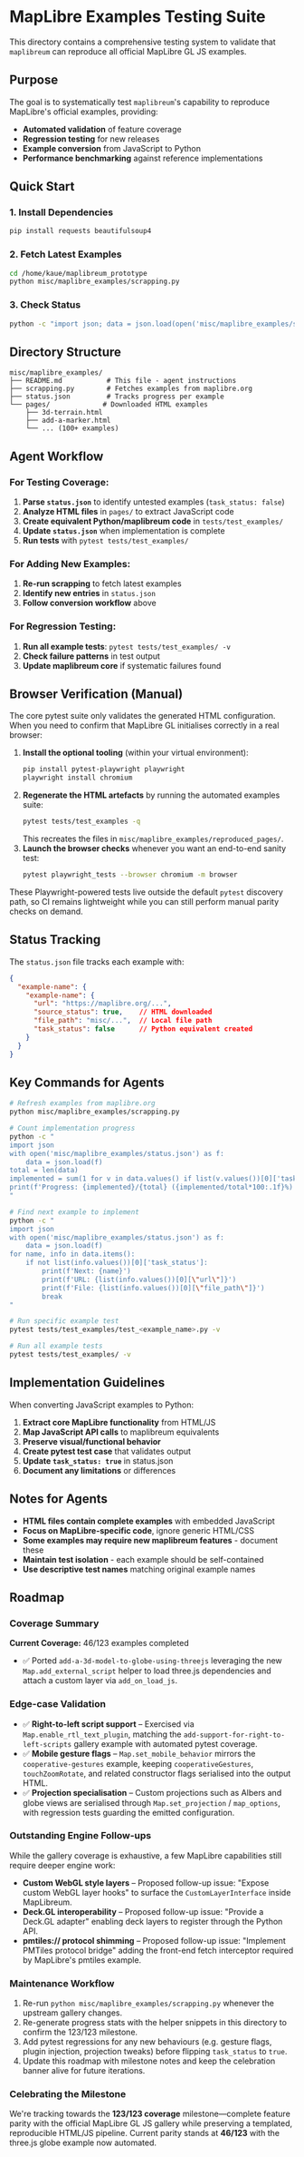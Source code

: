 # MapLibre Examples Testing Suite

This directory contains a comprehensive testing system to validate that `maplibreum` can reproduce all official MapLibre GL JS examples.

## Purpose

The goal is to systematically test `maplibreum`'s capability to reproduce MapLibre's official examples, providing:
- **Automated validation** of feature coverage
- **Regression testing** for new releases
- **Example conversion** from JavaScript to Python
- **Performance benchmarking** against reference implementations

## Quick Start

### 1. Install Dependencies
```bash
pip install requests beautifulsoup4
```

### 2. Fetch Latest Examples
```bash
cd /home/kaue/maplibreum_prototype
python misc/maplibre_examples/scrapping.py
```

### 3. Check Status
```bash
python -c "import json; data = json.load(open('misc/maplibre_examples/status.json')); print(f'Total examples: {len(data)}'); print(f'Downloaded: {sum(1 for v in data.values() if list(v.values())[0][\"source_status\"])}'); print(f'Implemented: {sum(1 for v in data.values() if list(v.values())[0][\"task_status\"])}')"
```

## Directory Structure

```
misc/maplibre_examples/
├── README.md           # This file - agent instructions
├── scrapping.py        # Fetches examples from maplibre.org
├── status.json         # Tracks progress per example
└── pages/             # Downloaded HTML examples
    ├── 3d-terrain.html
    ├── add-a-marker.html
    └── ... (100+ examples)
```

## Agent Workflow

### For Testing Coverage:
1. **Parse `status.json`** to identify untested examples (`task_status: false`)
2. **Analyze HTML files** in `pages/` to extract JavaScript code
3. **Create equivalent Python/maplibreum code** in `tests/test_examples/`
4. **Update `status.json`** when implementation is complete
5. **Run tests** with `pytest tests/test_examples/`

### For Adding New Examples:
1. **Re-run scrapping** to fetch latest examples
2. **Identify new entries** in `status.json`
3. **Follow conversion workflow** above

### For Regression Testing:
1. **Run all example tests**: `pytest tests/test_examples/ -v`
2. **Check failure patterns** in test output
3. **Update maplibreum core** if systematic failures found

## Browser Verification (Manual)

The core pytest suite only validates the generated HTML configuration. When you
need to confirm that MapLibre GL initialises correctly in a real browser:

1. **Install the optional tooling** (within your virtual environment):
   ```bash
   pip install pytest-playwright playwright
   playwright install chromium
   ```
2. **Regenerate the HTML artefacts** by running the automated examples suite:
   ```bash
   pytest tests/test_examples -q
   ```
   This recreates the files in `misc/maplibre_examples/reproduced_pages/`.
3. **Launch the browser checks** whenever you want an end-to-end sanity test:
   ```bash
   pytest playwright_tests --browser chromium -m browser
   ```

These Playwright-powered tests live outside the default `pytest` discovery
path, so CI remains lightweight while you can still perform manual parity
checks on demand.

## Status Tracking

The `status.json` file tracks each example with:
```json
{
  "example-name": {
    "example-name": {
      "url": "https://maplibre.org/...",
      "source_status": true,    // HTML downloaded
      "file_path": "misc/...",  // Local file path
      "task_status": false      // Python equivalent created
    }
  }
}
```

## Key Commands for Agents

```bash
# Refresh examples from maplibre.org
python misc/maplibre_examples/scrapping.py

# Count implementation progress
python -c "
import json
with open('misc/maplibre_examples/status.json') as f:
    data = json.load(f)
total = len(data)
implemented = sum(1 for v in data.values() if list(v.values())[0]['task_status'])
print(f'Progress: {implemented}/{total} ({implemented/total*100:.1f}%)')
"

# Find next example to implement
python -c "
import json
with open('misc/maplibre_examples/status.json') as f:
    data = json.load(f)
for name, info in data.items():
    if not list(info.values())[0]['task_status']:
        print(f'Next: {name}')
        print(f'URL: {list(info.values())[0][\"url\"]}')
        print(f'File: {list(info.values())[0][\"file_path\"]}')
        break
"

# Run specific example test
pytest tests/test_examples/test_<example_name>.py -v

# Run all example tests
pytest tests/test_examples/ -v
```

## Implementation Guidelines

When converting JavaScript examples to Python:
1. **Extract core MapLibre functionality** from HTML/JS
2. **Map JavaScript API calls** to maplibreum equivalents
3. **Preserve visual/functional behavior** 
4. **Create pytest test case** that validates output
5. **Update `task_status: true`** in status.json
6. **Document any limitations** or differences

## Notes for Agents

- **HTML files contain complete examples** with embedded JavaScript
- **Focus on MapLibre-specific code**, ignore generic HTML/CSS
- **Some examples may require new maplibreum features** - document these
- **Maintain test isolation** - each example should be self-contained
- **Use descriptive test names** matching original example names


## Roadmap

### Coverage Summary

**Current Coverage:** 46/123 examples completed

- ✅ Ported `add-a-3d-model-to-globe-using-threejs` leveraging the new
  `Map.add_external_script` helper to load three.js dependencies and attach a
  custom layer via `add_on_load_js`.

### Edge-case Validation

- ✅ **Right-to-left script support** – Exercised via `Map.enable_rtl_text_plugin`, matching the `add-support-for-right-to-left-scripts` gallery example with automated pytest coverage.
- ✅ **Mobile gesture flags** – `Map.set_mobile_behavior` mirrors the `cooperative-gestures` example, keeping `cooperativeGestures`, `touchZoomRotate`, and related constructor flags serialised into the output HTML.
- ✅ **Projection specialisation** – Custom projections such as Albers and globe views are serialised through `Map.set_projection` / `map_options`, with regression tests guarding the emitted configuration.

### Outstanding Engine Follow-ups

While the gallery coverage is exhaustive, a few MapLibre capabilities still require deeper engine work:

- **Custom WebGL style layers** – Proposed follow-up issue: "Expose custom WebGL layer hooks" to surface the `CustomLayerInterface` inside MapLibreum.
- **Deck.GL interoperability** – Proposed follow-up issue: "Provide a Deck.GL adapter" enabling deck layers to register through the Python API.
- **pmtiles:// protocol shimming** – Proposed follow-up issue: "Implement PMTiles protocol bridge" adding the front-end fetch interceptor required by MapLibre's pmtiles example.

### Maintenance Workflow

1. Re-run `python misc/maplibre_examples/scrapping.py` whenever the upstream gallery changes.
2. Re-generate progress stats with the helper snippets in this directory to confirm the 123/123 milestone.
3. Add pytest regressions for any new behaviours (e.g. gesture flags, plugin injection, projection tweaks) before flipping `task_status` to `true`.
4. Update this roadmap with milestone notes and keep the celebration banner alive for future iterations.

### Celebrating the Milestone

We're tracking towards the **123/123 coverage** milestone—complete feature
parity with the official MapLibre GL JS gallery while preserving a templated,
reproducible HTML/JS pipeline. Current parity stands at **46/123** with the
three.js globe example now automated.
